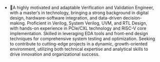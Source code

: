 - 👋A highly motivated and adaptable Verification and Validation Engineer, with a master’s in technology, bringing a strong background in digital design, hardware-software integration, and data-driven decision-making. Proficient in Verilog, System Verilog, UVM, and RTL Design, with hands-on experience in PCIe/CXL technology and RISC-V core implementation. Skilled in leveraging EDA tools and front-end design techniques for comprehensive system testing and optimization. Seeking to contribute to cutting-edge projects in a dynamic, growth-oriented environment, utilizing both technical expertise and analytical skills to drive innovation and organizational success.

<!---
Nishitha-Rebecca/Nishitha-Rebecca is a ✨ special ✨ repository because its `README.md` (this file) appears on your GitHub profile.
You can click the Preview link to take a look at your changes.
--->
